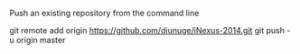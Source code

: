 Push an existing repository from the command line

git remote add origin https://github.com/diunuge/iNexus-2014.git
git push -u origin master